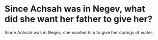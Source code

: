 # Since Achsah was in Negev, what did she want her father to give her?

Since Achsah was in Negev, she wanted him to give her springs of water.
